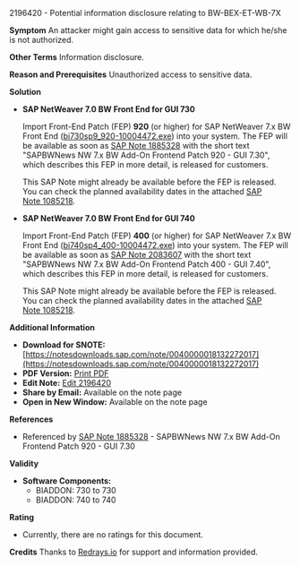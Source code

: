 2196420 - Potential information disclosure relating to BW-BEX-ET-WB-7X

**Symptom**
An attacker might gain access to sensitive data for which he/she is not authorized.

**Other Terms**
Information disclosure.

**Reason and Prerequisites**
Unauthorized access to sensitive data.

**Solution**

- **SAP NetWeaver 7.0 BW Front End for GUI 730**
  
  Import Front-End Patch (FEP) **920** (or higher) for SAP NetWeaver 7.x BW Front End ([bi730sp9_920-10004472.exe](https://me.sap.com/sap/support/swdc/notes?cvnr=67838200100200020525&support_package=SP920&patch_level=000000)) into your system. The FEP will be available as soon as [SAP Note 1885328](https://me.sap.com/notes/1885328) with the short text "SAPBWNews NW 7.x BW Add-On Frontend Patch 920 - GUI 7.30", which describes this FEP in more detail, is released for customers.

  This SAP Note might already be available before the FEP is released. You can check the planned availability dates in the attached [SAP Note 1085218](https://me.sap.com/notes/1085218).

- **SAP NetWeaver 7.0 BW Front End for GUI 740**
  
  Import Front-End Patch (FEP) **400** (or higher) for SAP NetWeaver 7.x BW Front End ([bi740sp4_400-10004472.exe](https://me.sap.com/sap/support/swdc/notes?cvnr=67838200100200020525&support_package=SP920&patch_level=000000)) into your system. The FEP will be available as soon as [SAP Note 2083607](https://me.sap.com/notes/2083607) with the short text "SAPBWNews NW 7.x BW Add-On Frontend Patch 400 - GUI 7.40", which describes this FEP in more detail, is released for customers.

  This SAP Note might already be available before the FEP is released. You can check the planned availability dates in the attached [SAP Note 1085218](https://me.sap.com/notes/1085218).

**Additional Information**
- **Download for SNOTE:** [https://notesdownloads.sap.com/note/0040000018132272017](https://notesdownloads.sap.com/note/0040000018132272017)
- **PDF Version:** [Print PDF](https://me.sap.com/sap/support/sfm/notes/print/0002196420?language=en-US&token=25A4CC4C5CDEBB5E42FC0B47BF7BA3D1)
- **Edit Note:** [Edit 2196420](https://me.sap.com/sap/support/notes/edit/0002196420)
- **Share by Email:** Available on the note page
- **Open in New Window:** Available on the note page

**References**
- Referenced by [SAP Note 1885328](https://me.sap.com/notes/1885328) - SAPBWNews NW 7.x BW Add-On Frontend Patch 920 - GUI 7.30

**Validity**
- **Software Components:**
  - BIADDON: 730 to 730
  - BIADDON: 740 to 740

**Rating**
- Currently, there are no ratings for this document.

**Credits**
Thanks to [Redrays.io](https://redrays.io) for support and information provided.